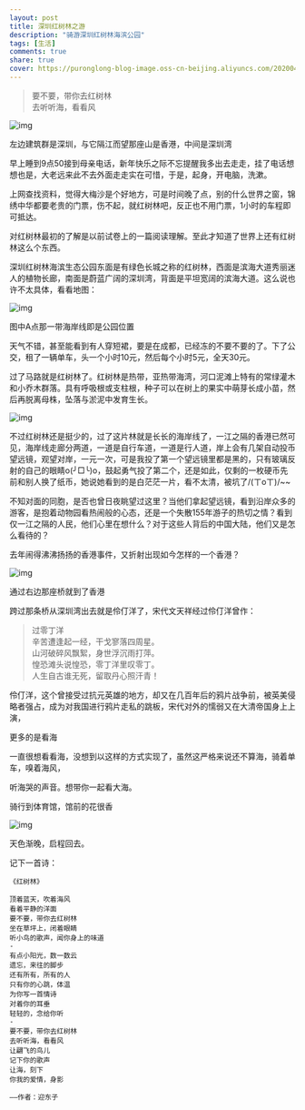 ```yaml
---
layout: post
title: 深圳红树林之游
description: "骑游深圳红树林海滨公园"
tags: [生活]
comments: true
share: true
cover: https://puronglong-blog-image.oss-cn-beijing.aliyuncs.com/20200420172300.png
---
```


>要不要，带你去红树林<br  />
>去听听海，看看风

<!-- more -->

![img](https://puronglong-blog-image.oss-cn-beijing.aliyuncs.com/20200420172038.jpg)

左边建筑群是深圳，与它隔江而望那座山是香港，中间是深圳湾

早上睡到9点50接到母亲电话，新年快乐之际不忘提醒我多出去走走，挂了电话想想也是，大老远来此不去外面走走实在可惜，于是，起身，开电脑，洗漱。

上网查找资料，觉得大梅沙是个好地方，可是时间晚了点，别的什么世界之窗，锦绣中华都要老贵的门票，伤不起，就红树林吧，反正也不用门票，1小时的车程即可抵达。

对红树林最初的了解是以前试卷上的一篇阅读理解。至此才知道了世界上还有红树林这么个东西。

深圳红树林海滨生态公园东面是有绿色长城之称的红树林，西面是滨海大道秀丽迷人的植物长廊，南面是蔚蓝广阔的深圳湾，背面是平坦宽阔的滨海大道。这么说也许不太具体，看看地图：

![img](https://puronglong-blog-image.oss-cn-beijing.aliyuncs.com/20200420172055.jpg)

图中A点那一带海岸线即是公园位置

天气不错，甚至能看到有人穿短裙，要是在成都，已经冻的不要不要的了。下了公交，租了一辆单车，头一个小时10元，然后每个小时5元，全天30元。

过了马路就是红树林了。红树林是热带，亚热带海湾，河口泥滩上特有的常绿灌木和小乔木群落。具有呼吸根或支柱根，种子可以在树上的果实中萌芽长成小苗，然后再脱离母株，坠落与淤泥中发育生长。

![img](https://puronglong-blog-image.oss-cn-beijing.aliyuncs.com/20200420172105.jpg)

不过红树林还是挺少的，过了这片林就是长长的海岸线了，一江之隔的香港已然可见，海岸线走廊分两道，一道是自行车道，一道是行人道，岸上会有几架自动投币望远镜，观望对岸，一元一次，可是我投了第一个望远镜里都是黑的，只有玻璃反射的自己的眼睛o(╯□╰)o，鼓起勇气投了第二个，还是如此，仅剩的一枚硬币先前和别人换了纸币，她说她看到的是白茫茫一片，看不太清，被坑了/(ㄒoㄒ)/~~

不知对面的同胞，是否也曾日夜眺望过这里？当他们拿起望远镜，看到沿岸众多的游客，是抱着动物园看热闹般的心态，还是一个失散155年游子的热切之情？看到仅一江之隔的人民，他们心里在想什么？对于这些人背后的中国大陆，他们又是怎么看待的？

去年闹得沸沸扬扬的香港事件，又折射出现如今怎样的一个香港？

![img](https://puronglong-blog-image.oss-cn-beijing.aliyuncs.com/20200420172114.jpg)

通过右边那座桥就到了香港

跨过那条桥从深圳湾出去就是伶仃洋了，宋代文天祥经过伶仃洋曾作：

>过零丁洋<br  />
>辛苦遭逢起一经，干戈寥落四周星。<br  />
>山河破碎风飘絮，身世浮沉雨打萍。<br  />
>惶恐滩头说惶恐，零丁洋里叹零丁。<br  />
>人生自古谁无死，留取丹心照汗青！

伶仃洋，这个曾接受过抗元英雄的地方，却又在几百年后的鸦片战争前，被英美侵略者强占，成为对我国进行鸦片走私的跳板，宋代对外的懦弱又在大清帝国身上上演，

更多的是看海

一直很想看看海，没想到以这样的方式实现了，虽然这严格来说还不算海，骑着单车，嗅着海风，

听海哭的声音。想带你一起看大海。

骑行到体育馆，馆前的花很香

![img](https://puronglong-blog-image.oss-cn-beijing.aliyuncs.com/20200420172127.jpg)

天色渐晚，启程回去。

记下一首诗：

```
《红树林》

顶着蓝天，吹着海风
看着平静的洋面
要不要，带你去红树林
坐在草坪上，闭着眼睛
听小鸟的歌声，闻你身上的味道
-
有点小阳光，数一数云
遗忘，来往的脚步
还有所有，所有的人
只有你的心跳，体温
为你写一首情诗
对着你的耳垂
轻轻的，念给你听
-
要不要，带你去红树林
去听听海，看看风
让翩飞的鸟儿
记下你的歌声
让海，刻下
你我的爱情，身影

——作者：迎东子
```